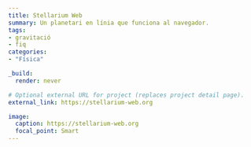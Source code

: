 ```yaml
---
title: Stellarium Web
summary: Un planetari en línia que funciona al navegador.
tags:
- gravitació
- fiq
categories: 
- "Física"

_build:
  render: never

# Optional external URL for project (replaces project detail page).
external_link: https://stellarium-web.org

image:
  caption: https://stellarium-web.org
  focal_point: Smart
---
```

